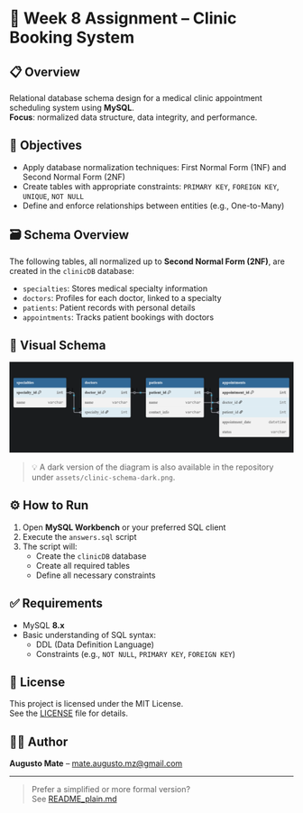 # 📅 Week 8 Assignment – Clinic Booking System


## 📋 Overview

Relational database schema design for a medical clinic appointment scheduling system using **MySQL**.  
**Focus**: normalized data structure, data integrity, and performance.


## 🎯 Objectives

- Apply database normalization techniques: First Normal Form (1NF) and Second Normal Form (2NF)  
- Create tables with appropriate constraints: `PRIMARY KEY`, `FOREIGN KEY`, `UNIQUE`, `NOT NULL`  
- Define and enforce relationships between entities (e.g., One-to-Many)


## 🗃️ Schema Overview

The following tables, all normalized up to **Second Normal Form (2NF)**, are created in the `clinicDB` database:

- `specialties`: Stores medical specialty information
- `doctors`: Profiles for each doctor, linked to a specialty
- `patients`: Patient records with personal details
- `appointments`: Tracks patient bookings with doctors


## 🔽 Visual Schema

![Clinic DB Schema Diagram](assets/clinic-schema-light.png)

> 💡 A dark version of the diagram is also available in the repository under `assets/clinic-schema-dark.png`.


## ⚙️ How to Run

1. Open **MySQL Workbench** or your preferred SQL client
2. Execute the `answers.sql` script
3. The script will:
   - Create the `clinicDB` database  
   - Create all required tables  
   - Define all necessary constraints


## ✅ Requirements

- MySQL **8.x**
- Basic understanding of SQL syntax:  
  - DDL (Data Definition Language)  
  - Constraints (e.g., `NOT NULL`, `PRIMARY KEY`, `FOREIGN KEY`)


## 📝 License

This project is licensed under the MIT License.  
See the [LICENSE](LICENSE) file for details.


## 👨‍💻 Author

**Augusto Mate** – [mate.augusto.mz@gmail.com](mailto:mate.augusto.mz@gmail.com)

---

> Prefer a simplified or more formal version?  
> See [README_plain.md](./README_plain.md)
